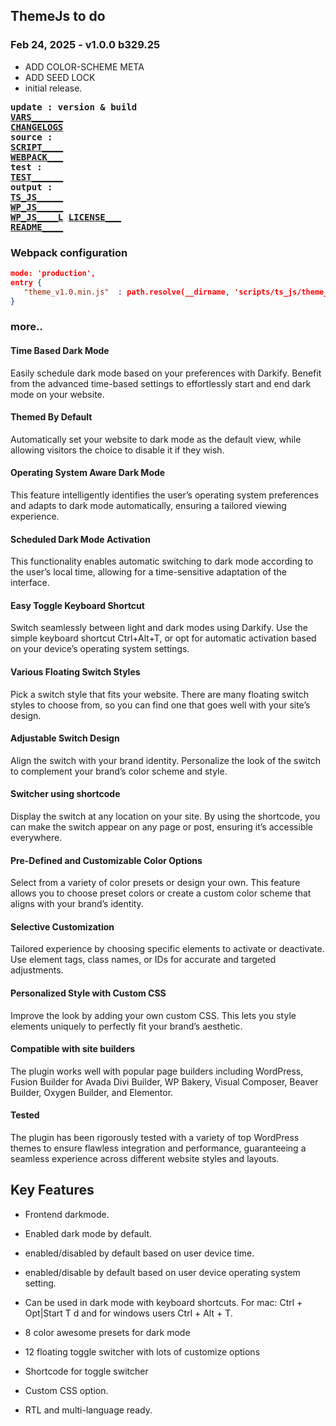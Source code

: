 ## ThemeJs to do

### Feb 24, 2025 - v1.0.0 b329.25
- ADD COLOR-SCHEME META
- ADD SEED LOCK
- initial release.

<div style="font-family:Consolas,monospace;font-weight:bold;">

update : version & build  
  [VARS______](_vars.pug)  
  [CHANGELOGS](CHANGELOGS.md)  
source :  
  [SCRIPT____](../../scripts/ts/theme_v1.0.ts)  
  [WEBPACK___](../../webpack.config.js)  
test   :  
  [TEST______](../../scripts/gulp_js/test_theme_v1.0.js)  
output :  
  [TS_JS_____](../../scripts/ts_js/theme_v1.0.js)  
  [WP_JS_____](../../scripts/wp_js/theme_v1.0.js)  
  [WP_JS____L](../../scripts/wp_js/theme_v1.0.js.LICENSE.txt)
  [LICENSE___](../../../ace/themejs/LICENSE.txt)  
  [README____](../../../ace/themejs/README.md)  

</div>

### Webpack configuration

```json
mode: 'production',
entry {  
   "theme_v1.0.min.js"  : path.resolve(__dirname, 'scripts/ts_js/theme_v1.0.js'),  
}
```  

### more..

#### Time Based Dark Mode
Easily schedule dark mode based on your preferences with Darkify. Benefit from the advanced time-based settings to effortlessly start and end dark mode on your website.

#### Themed By Default
Automatically set your website to dark mode as the default view, while allowing visitors the choice to disable it if they wish.

#### Operating System Aware Dark Mode
This feature intelligently identifies the user’s operating system preferences and adapts to dark mode automatically, ensuring a tailored viewing experience.

#### Scheduled Dark Mode Activation
This functionality enables automatic switching to dark mode according to the user’s local time, allowing for a time-sensitive adaptation of the interface.

#### Easy Toggle Keyboard Shortcut
Switch seamlessly between light and dark modes using Darkify. Use the simple keyboard shortcut Ctrl+Alt+T, or opt for automatic activation based on your device’s operating system settings.

#### Various Floating Switch Styles
Pick a switch style that fits your website. There are many floating switch styles to choose from, so you can find one that goes well with your site’s design.

#### Adjustable Switch Design
Align the switch with your brand identity. Personalize the look of the switch to complement your brand’s color scheme and style.

#### Switcher using shortcode
Display the switch at any location on your site. By using the shortcode, you can make the switch appear on any page or post, ensuring it’s accessible everywhere.

#### Pre-Defined and Customizable Color Options
Select from a variety of color presets or design your own. This feature allows you to choose preset colors or create a custom color scheme that aligns with your brand’s identity.

#### Selective Customization
Tailored experience by choosing specific elements to activate or deactivate. Use element tags, class names, or IDs for accurate and targeted adjustments.

#### Personalized Style with Custom CSS
Improve the look by adding your own custom CSS. This lets you style elements uniquely to perfectly fit your brand’s aesthetic.

#### Compatible with site builders
The plugin works well with popular page builders including WordPress, Fusion Builder for Avada Divi Builder, WP Bakery, Visual Composer, Beaver Builder, Oxygen Builder, and Elementor.

#### Tested
The plugin has been rigorously tested with a variety of top WordPress themes to ensure flawless integration and performance, guaranteeing a seamless experience across different website styles and layouts.

## Key Features

- Frontend darkmode.
- Enabled dark mode by default.
- enabled/disabled by default based on user device time.
- enabled/disable by default based on user device operating system setting.
- Can be used in dark mode with keyboard shortcuts. For mac: Ctrl + Opt|Start T d and for windows users Ctrl + Alt + T.

- 8 color awesome presets for dark mode
- 12 floating toggle switcher with lots of customize options
- Shortcode for toggle switcher

- Custom CSS option.
- RTL and multi-language ready.